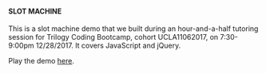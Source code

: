 #### SLOT MACHINE
This is a slot machine demo that we built during an hour-and-a-half tutoring session for Trilogy Coding Bootcamp, cohort UCLA11062017, on 7:30-9:00pm 12/28/2017. It covers JavaScript and jQuery.

Play the demo [here](https://winniecluk.github.io/slot-machine/).
